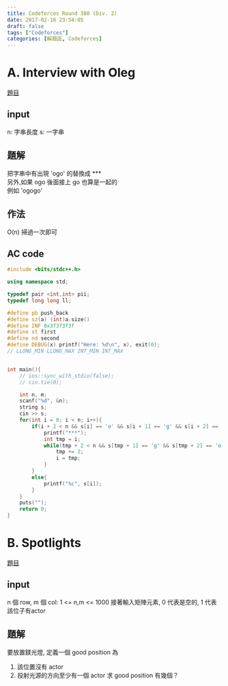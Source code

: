 ```yaml
---
title: Codeforces Round 380 (Div. 2)
date: 2017-02-16 23:54:05
draft: false
tags: ["Codeforces"]
categories: [解題區, Codeforces]
---
```


# A. Interview with Oleg
[題目](http://codeforces.com/contest/738/problem/A)

## input
n: 字串長度
s: 一字串

## 題解
把字串中有出現 'ogo' 的替換成 *** <br>
另外,如果 ogo 後面接上 go 也算是一起的<br>
例如 'ogogo'

## 作法
O(n) 掃過一次即可

## AC code
```cpp
#include <bits/stdc++.h>

using namespace std;

typedef pair <int,int> pii;
typedef long long ll;

#define pb push_back
#define sz(a) (int)a.size()
#define INF 0x3f3f3f3f
#define st first
#define nd second
#define DEBUG(x) printf("Here: %d\n", x), exit(0);
// LLONG_MIN LLONG_MAX INT_MIN INT_MAX


int main(){
    // ios::sync_with_stdio(false);
    // cin.tie(0);

	int n, m;
	scanf("%d", &n);
	string s;
	cin >> s;
	for(int i = 0; i < n; i++){
		if(i + 2 < n && s[i] == 'o' && s[i + 1] == 'g' && s[i + 2] == 'o'){
			printf("***");
			int tmp = i;
			while(tmp + 2 < n && s[tmp + 1] == 'g' && s[tmp + 2] == 'o'){
				tmp += 2;
				i = tmp;
			}
		}
		else{
			printf("%c", s[i]);
		}
	}
	puts("");
    return 0;
}
```

# B. Spotlights
[題目](http://codeforces.com/contest/738/problem/B)

## input
n 個 row, m 個 col: 1 <= n,m <= 1000
接著輸入矩陣元素, 0 代表是空的, 1 代表該位子有actor

## 題解
要放置鎂光燈, 定義一個 good position 為
1. 該位置沒有 actor
2. 投射光源的方向至少有一個 actor
求 good position 有幾個？
